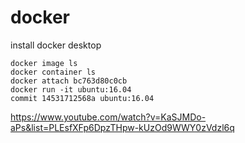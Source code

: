 # docker
install docker desktop
```
docker image ls
docker container ls
docker attach bc763d80c0cb
docker run -it ubuntu:16.04
commit 14531712568a ubuntu:16.04
```
https://www.youtube.com/watch?v=KaSJMDo-aPs&list=PLEsfXFp6DpzTHpw-kUzOd9WWY0zVdzl6q
